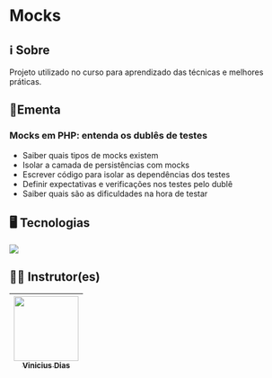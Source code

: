 # Mocks

## ℹ️ Sobre

<p>Projeto utilizado no curso para aprendizado das técnicas e melhores práticas.</p>

## 📘Ementa

### Mocks em PHP: entenda os dublês de testes

- Saiber quais tipos de mocks existem
- Isolar a camada de persistências com mocks
- Escrever código para isolar as dependências dos testes
- Definir expectativas e verificações nos testes pelo dublê
- Saiber quais são as dificuldades na hora de testar

## 🖥️ Tecnologias

<div>
  <img src="https://img.shields.io/badge/php-%23777BB4.svg?&logo=php&logoColor=white">
</div>

## 🧑‍🏫 Instrutor(es)

| [<img loading="lazy" src="https://avatars.githubusercontent.com/u/6991415?v=4" width=115><br><sub>Vinicius Dias</sub>](https://github.com/cviniciussdias) |
| :-------------------------------------------------------------------------------------------------------------------------------------------------------: |
